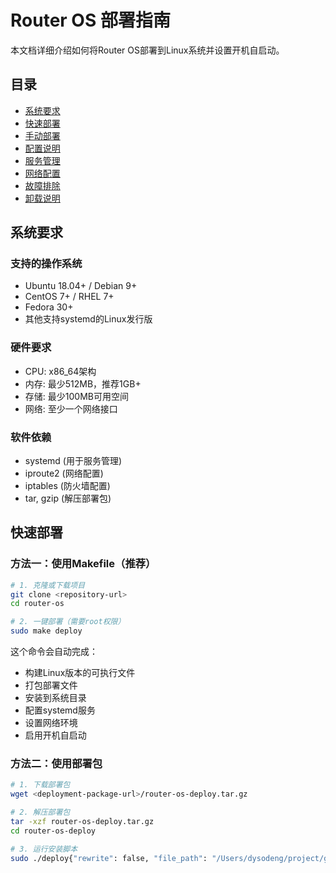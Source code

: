 # Router OS 部署指南

本文档详细介绍如何将Router OS部署到Linux系统并设置开机自启动。

## 目录

- [系统要求](#系统要求)
- [快速部署](#快速部署)
- [手动部署](#手动部署)
- [配置说明](#配置说明)
- [服务管理](#服务管理)
- [网络配置](#网络配置)
- [故障排除](#故障排除)
- [卸载说明](#卸载说明)

## 系统要求

### 支持的操作系统
- Ubuntu 18.04+ / Debian 9+
- CentOS 7+ / RHEL 7+
- Fedora 30+
- 其他支持systemd的Linux发行版

### 硬件要求
- CPU: x86_64架构
- 内存: 最少512MB，推荐1GB+
- 存储: 最少100MB可用空间
- 网络: 至少一个网络接口

### 软件依赖
- systemd (用于服务管理)
- iproute2 (网络配置)
- iptables (防火墙配置)
- tar, gzip (解压部署包)

## 快速部署

### 方法一：使用Makefile（推荐）

```bash
# 1. 克隆或下载项目
git clone <repository-url>
cd router-os

# 2. 一键部署（需要root权限）
sudo make deploy
```

这个命令会自动完成：
- 构建Linux版本的可执行文件
- 打包部署文件
- 安装到系统目录
- 配置systemd服务
- 设置网络环境
- 启用开机自启动

### 方法二：使用部署包

```bash
# 1. 下载部署包
wget <deployment-package-url>/router-os-deploy.tar.gz

# 2. 解压部署包
tar -xzf router-os-deploy.tar.gz
cd router-os-deploy

# 3. 运行安装脚本
sudo ./deploy{"rewrite": false, "file_path": "/Users/dysodeng/project/go/router-os/deploy/DEPLOYMENT.md", "content":